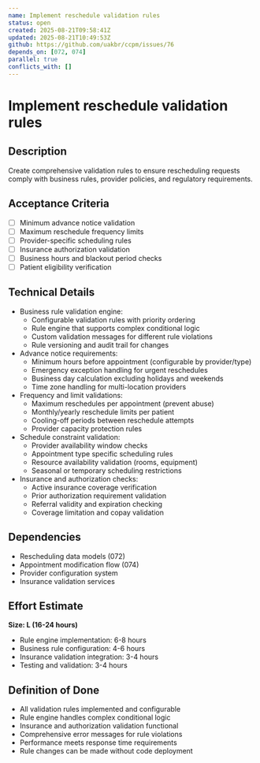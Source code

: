 ```yaml
---
name: Implement reschedule validation rules
status: open
created: 2025-08-21T09:58:41Z
updated: 2025-08-21T10:49:53Z
github: https://github.com/uakbr/ccpm/issues/76
depends_on: [072, 074]
parallel: true
conflicts_with: []
---
```


# Implement reschedule validation rules

## Description
Create comprehensive validation rules to ensure rescheduling requests comply with business rules, provider policies, and regulatory requirements.

## Acceptance Criteria
- [ ] Minimum advance notice validation
- [ ] Maximum reschedule frequency limits
- [ ] Provider-specific scheduling rules
- [ ] Insurance authorization validation
- [ ] Business hours and blackout period checks
- [ ] Patient eligibility verification

## Technical Details
- Business rule validation engine:
  - Configurable validation rules with priority ordering
  - Rule engine that supports complex conditional logic
  - Custom validation messages for different rule violations
  - Rule versioning and audit trail for changes
- Advance notice requirements:
  - Minimum hours before appointment (configurable by provider/type)
  - Emergency exception handling for urgent reschedules
  - Business day calculation excluding holidays and weekends
  - Time zone handling for multi-location providers
- Frequency and limit validations:
  - Maximum reschedules per appointment (prevent abuse)
  - Monthly/yearly reschedule limits per patient
  - Cooling-off periods between reschedule attempts
  - Provider capacity protection rules
- Schedule constraint validation:
  - Provider availability window checks
  - Appointment type specific scheduling rules
  - Resource availability validation (rooms, equipment)
  - Seasonal or temporary scheduling restrictions
- Insurance and authorization checks:
  - Active insurance coverage verification
  - Prior authorization requirement validation
  - Referral validity and expiration checking
  - Coverage limitation and copay validation

## Dependencies
- Rescheduling data models (072)
- Appointment modification flow (074)
- Provider configuration system
- Insurance validation services

## Effort Estimate
**Size: L (16-24 hours)**
- Rule engine implementation: 6-8 hours
- Business rule configuration: 4-6 hours
- Insurance validation integration: 3-4 hours
- Testing and validation: 3-4 hours

## Definition of Done
- All validation rules implemented and configurable
- Rule engine handles complex conditional logic
- Insurance and authorization validation functional
- Comprehensive error messages for rule violations
- Performance meets response time requirements
- Rule changes can be made without code deployment
